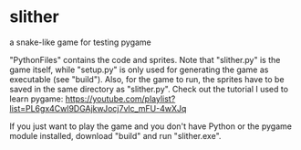 # slither
a snake-like game for testing pygame

"PythonFiles" contains the code and sprites. Note that "slither.py" is the game itself, while "setup.py" is only used for generating the game as executable (see "build"). Also, for the game to run, the sprites have to be saved in the same directory as "slither.py". Check out the tutorial I used to learn pygame: 
https://youtube.com/playlist?list=PL6gx4Cwl9DGAjkwJocj7vlc_mFU-4wXJq

If you just want to play the game and you don't have Python or the pygame module installed, download "build" and run "slither.exe".
